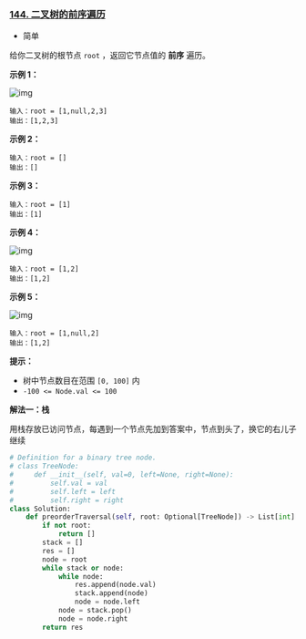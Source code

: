 ### [144. 二叉树的前序遍历](https://leetcode.cn/problems/binary-tree-preorder-traversal/)

- 简单

给你二叉树的根节点 `root` ，返回它节点值的 **前序** 遍历。

**示例 1：**

 ![img](https://assets.leetcode.com/uploads/2020/09/15/inorder_1.jpg)

```
输入：root = [1,null,2,3]
输出：[1,2,3]
```

**示例 2：**

```
输入：root = []
输出：[]
```

**示例 3：**

```
输入：root = [1]
输出：[1]
```

**示例 4：**

 ![img](https://assets.leetcode.com/uploads/2020/09/15/inorder_5.jpg)

```
输入：root = [1,2]
输出：[1,2]
```

**示例 5：**

 ![img](https://assets.leetcode.com/uploads/2020/09/15/inorder_4.jpg)

```
输入：root = [1,null,2]
输出：[1,2]
```

**提示：**

- 树中节点数目在范围 `[0, 100]` 内
- `-100 <= Node.val <= 100`

**解法一：栈**

用栈存放已访问节点，每遇到一个节点先加到答案中，节点到头了，换它的右儿子继续

```python
# Definition for a binary tree node.
# class TreeNode:
#     def __init__(self, val=0, left=None, right=None):
#         self.val = val
#         self.left = left
#         self.right = right
class Solution:
    def preorderTraversal(self, root: Optional[TreeNode]) -> List[int]:
        if not root:
            return []
        stack = []
        res = []
        node = root
        while stack or node:
            while node:
                res.append(node.val)
                stack.append(node)
                node = node.left
            node = stack.pop()
            node = node.right
        return res
```

